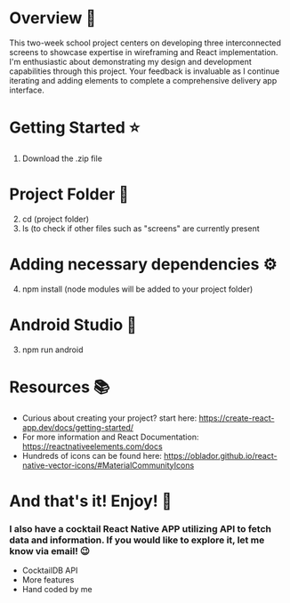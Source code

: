 # Overview 🤩
This two-week school project centers on developing three interconnected screens to showcase expertise in wireframing and React implementation. I'm enthusiastic about demonstrating my design and development capabilities through this project. Your feedback is invaluable as I continue iterating and adding elements to complete a comprehensive delivery app interface.

# Getting Started ⭐ 
1. Download the .zip file

# Project Folder 📁
2. cd (project folder)
3. ls (to check if other files such as "screens" are currently present
   
# Adding necessary dependencies ⚙️
4. npm install (node modules will be added to your project folder) 

# Android Studio 📱
3. npm run android

# Resources 📚
- Curious about creating your project? start here: https://create-react-app.dev/docs/getting-started/
- For more information and React Documentation: https://reactnativeelements.com/docs 
- Hundreds of icons can be found here: https://oblador.github.io/react-native-vector-icons/#MaterialCommunityIcons
  
# And that's it! Enjoy! 🚀

### I also have a cocktail React Native APP utilizing API to fetch data and information. If you would like to explore it, let me know via email! 😉
- CocktailDB API
- More features
- Hand coded by me
  


